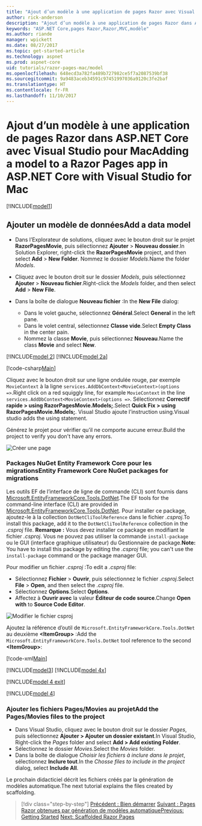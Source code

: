 ```yaml
---
title: "Ajout d’un modèle à une application de pages Razor avec Visual Studio pour Mac"
author: rick-anderson
description: "Ajout d’un modèle à une application de pages Razor dans ASP.NET Core à l’aide de Visual Studio pour Mac"
keywords: "ASP.NET Core,pages Razor,Razor,MVC,modèle"
ms.author: riande
manager: wpickett
ms.date: 08/27/2017
ms.topic: get-started-article
ms.technology: aspnet
ms.prod: aspnet-core
uid: tutorials/razor-pages-mac/model
ms.openlocfilehash: 648ecd3a782fa489b727982ce5f7a2087539bf38
ms.sourcegitcommit: 9a9483aceb34591c97451997036a9120c3fe2baf
ms.translationtype: HT
ms.contentlocale: fr-FR
ms.lasthandoff: 11/10/2017
---
```

# <a name="adding-a-model-to-a-razor-pages-app-in-aspnet-core-with-visual-studio-for-mac"></a><span data-ttu-id="e96d7-104">Ajout d’un modèle à une application de pages Razor dans ASP.NET Core avec Visual Studio pour Mac</span><span class="sxs-lookup"><span data-stu-id="e96d7-104">Adding a model to a Razor Pages app in ASP.NET Core with Visual Studio for Mac</span></span>

[!INCLUDE[model1](../../includes/RP/model1.md)]

## <a name="add-a-data-model"></a><span data-ttu-id="e96d7-105">Ajouter un modèle de données</span><span class="sxs-lookup"><span data-stu-id="e96d7-105">Add a data model</span></span>

* <span data-ttu-id="e96d7-106">Dans l’Explorateur de solutions, cliquez avec le bouton droit sur le projet **RazorPagesMovie**, puis sélectionnez **Ajouter** > **Nouveau dossier**.</span><span class="sxs-lookup"><span data-stu-id="e96d7-106">In Solution Explorer, right-click the **RazorPagesMovie** project, and then select **Add** > **New Folder**.</span></span> <span data-ttu-id="e96d7-107">Nommez le dossier *Models*.</span><span class="sxs-lookup"><span data-stu-id="e96d7-107">Name the folder *Models*.</span></span>
* <span data-ttu-id="e96d7-108">Cliquez avec le bouton droit sur le dossier *Models*, puis sélectionnez **Ajouter** > **Nouveau fichier**.</span><span class="sxs-lookup"><span data-stu-id="e96d7-108">Right-click the *Models* folder, and then select **Add** > **New File**.</span></span>
* <span data-ttu-id="e96d7-109">Dans la boîte de dialogue **Nouveau fichier** :</span><span class="sxs-lookup"><span data-stu-id="e96d7-109">In the **New File** dialog:</span></span>

  * <span data-ttu-id="e96d7-110">Dans le volet gauche, sélectionnez **Général**.</span><span class="sxs-lookup"><span data-stu-id="e96d7-110">Select **General** in the left pane.</span></span>
  * <span data-ttu-id="e96d7-111">Dans le volet central, sélectionnez **Classe vide**.</span><span class="sxs-lookup"><span data-stu-id="e96d7-111">Select **Empty Class** in the center pain.</span></span>
  * <span data-ttu-id="e96d7-112">Nommez la classe **Movie**, puis sélectionnez **Nouveau**.</span><span class="sxs-lookup"><span data-stu-id="e96d7-112">Name the class **Movie** and select **New**.</span></span>

[!INCLUDE[model 2](../../includes/RP/model2.md)]
[!INCLUDE[model 2a](../../includes/RP/model2a.md)]

[!code-csharp[Main](../../tutorials/razor-pages/razor-pages-start/sample/RazorPagesMovie/Startup.cs?name=snippet_ConfigureServices2&highlight=3-6)]

<span data-ttu-id="e96d7-113">Cliquez avec le bouton droit sur une ligne ondulée rouge, par exemple `MovieContext` à la ligne `services.AddDbContext<MovieContext>(options =>`.</span><span class="sxs-lookup"><span data-stu-id="e96d7-113">Right click on a red squiggly line, for example `MovieContext` in the line `services.AddDbContext<MovieContext>(options =>`.</span></span> <span data-ttu-id="e96d7-114">Sélectionnez **Correctif rapide > using RazorPagesMovie.Models;**.</span><span class="sxs-lookup"><span data-stu-id="e96d7-114">Select **Quick Fix > using RazorPagesMovie.Models;**.</span></span> <span data-ttu-id="e96d7-115">Visual Studio ajoute l’instruction using.</span><span class="sxs-lookup"><span data-stu-id="e96d7-115">Visual studio adds the using statement.</span></span>

<span data-ttu-id="e96d7-116">Générez le projet pour vérifier qu’il ne comporte aucune erreur.</span><span class="sxs-lookup"><span data-stu-id="e96d7-116">Build the project to verify you don't have any errors.</span></span>

![Créer une page](model/red.png)

### <a name="entity-framework-core-nuget-packages-for-migrations"></a><span data-ttu-id="e96d7-118">Packages NuGet Entity Framework Core pour les migrations</span><span class="sxs-lookup"><span data-stu-id="e96d7-118">Entity Framework Core NuGet packages for migrations</span></span>

<span data-ttu-id="e96d7-119">Les outils EF de l’interface de ligne de commande (CLI) sont fournis dans [Microsoft.EntityFrameworkCore.Tools.DotNet](https://www.nuget.org/packages/Microsoft.EntityFrameworkCore.Tools.DotNet).</span><span class="sxs-lookup"><span data-stu-id="e96d7-119">The EF tools for the command-line interface (CLI) are provided in [Microsoft.EntityFrameworkCore.Tools.DotNet](https://www.nuget.org/packages/Microsoft.EntityFrameworkCore.Tools.DotNet).</span></span> <span data-ttu-id="e96d7-120">Pour installer ce package, ajoutez-le à la collection `DotNetCliToolReference` dans le fichier *.csproj*.</span><span class="sxs-lookup"><span data-stu-id="e96d7-120">To install this package, add it to the `DotNetCliToolReference` collection in the *.csproj* file.</span></span> <span data-ttu-id="e96d7-121">**Remarque :** Vous devez installer ce package en modifiant le fichier *.csproj*. Vous ne pouvez pas utiliser la commande `install-package` ou le GUI (interface graphique utilisateur) du Gestionnaire de package.</span><span class="sxs-lookup"><span data-stu-id="e96d7-121">**Note:** You have to install this package by editing the *.csproj* file; you can't use the `install-package` command or the package manager GUI.</span></span>

<span data-ttu-id="e96d7-122">Pour modifier un fichier *.csproj* :</span><span class="sxs-lookup"><span data-stu-id="e96d7-122">To edit a *.csproj* file:</span></span>

* <span data-ttu-id="e96d7-123">Sélectionnez **Fichier** > **Ouvrir**, puis sélectionnez le fichier *.csproj*.</span><span class="sxs-lookup"><span data-stu-id="e96d7-123">Select **File** > **Open**, and then select the *.csproj* file.</span></span>
* <span data-ttu-id="e96d7-124">Sélectionnez **Options**.</span><span class="sxs-lookup"><span data-stu-id="e96d7-124">Select **Options**.</span></span>
* <span data-ttu-id="e96d7-125">Affectez à **Ouvrir avec** la valeur **Éditeur de code source**.</span><span class="sxs-lookup"><span data-stu-id="e96d7-125">Change **Open with** to **Source Code Editor**.</span></span>

![Modifier le fichier csproj](model/csproj.png)

<span data-ttu-id="e96d7-127">Ajoutez la référence d’outil de `Microsoft.EntityFrameworkCore.Tools.DotNet` au deuxième **\<ItemGroup>** :</span><span class="sxs-lookup"><span data-stu-id="e96d7-127">Add the `Microsoft.EntityFrameworkCore.Tools.DotNet` tool reference to the second **\<ItemGroup>**:</span></span>

[!code-xml[Main](../../tutorials/razor-pages/razor-pages-start/snapshot_cli_sample/RazorPagesMovie/RazorPagesMovie.cli.csproj?range=12-16&highlight=4)]

[!INCLUDE[model3](../../includes/RP/model3.md)]
[!INCLUDE[model 4x](../../includes/RP/model4x.md)]

[!INCLUDE[model 4 exit](../../includes/RP/model4exit.md)]

[!INCLUDE[model 4](../../includes/RP/model4.md)]

### <a name="add-the-pagesmovies-files-to-the-project"></a><span data-ttu-id="e96d7-128">Ajouter les fichiers Pages/Movies au projet</span><span class="sxs-lookup"><span data-stu-id="e96d7-128">Add the Pages/Movies files to the project</span></span>

* <span data-ttu-id="e96d7-129">Dans Visual Studio, cliquez avec le bouton droit sur le dossier *Pages*, puis sélectionnez **Ajouter > Ajouter un dossier existant**.</span><span class="sxs-lookup"><span data-stu-id="e96d7-129">In Visual Studio, Right-click the *Pages* folder and select **Add > Add existing Folder**.</span></span>
* <span data-ttu-id="e96d7-130">Sélectionnez le dossier *Movies*.</span><span class="sxs-lookup"><span data-stu-id="e96d7-130">Select the *Movies* folder.</span></span>
* <span data-ttu-id="e96d7-131">Dans la boîte de dialogue *Choisir les fichiers à inclure dans le projet*, sélectionnez **Inclure tout**.</span><span class="sxs-lookup"><span data-stu-id="e96d7-131">In the *Chosse files to include in the project* dialog, select **Include All**.</span></span>

<span data-ttu-id="e96d7-132">Le prochain didacticiel décrit les fichiers créés par la génération de modèles automatique.</span><span class="sxs-lookup"><span data-stu-id="e96d7-132">The next tutorial explains the files created by scaffolding.</span></span>

>[!div class="step-by-step"]
<span data-ttu-id="e96d7-133">[Précédent : Bien démarrer](xref:tutorials/razor-pages-mac/razor-pages-start)
[Suivant : Pages Razor obtenues par génération de modèles automatique](xref:tutorials/razor-pages/page)</span><span class="sxs-lookup"><span data-stu-id="e96d7-133">[Previous: Getting Started](xref:tutorials/razor-pages-mac/razor-pages-start)
[Next: Scaffolded Razor Pages](xref:tutorials/razor-pages/page)</span></span>
